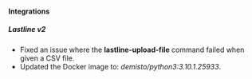
#### Integrations
##### Lastline v2
- Fixed an issue where the **lastline-upload-file** command failed when given a CSV file.
- Updated the Docker image to: *demisto/python3:3.10.1.25933*.
